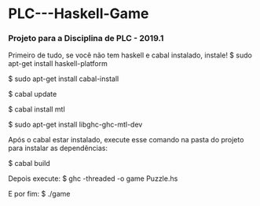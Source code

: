 # PLC---Haskell-Game


### Projeto para a Disciplina de PLC - 2019.1

Primeiro de tudo, se você não tem haskell e cabal instalado, instale!
$ sudo apt-get install haskell-platform

$ sudo apt-get install cabal-install

$ cabal update

$ cabal install mtl

$ sudo apt-get install libghc-ghc-mtl-dev

Após o cabal estar instalado, execute esse comando na pasta do projeto para instalar as dependências:

$ cabal build

Depois execute:
$ ghc -threaded -o game Puzzle.hs

E por fim:
$ ./game

